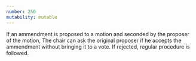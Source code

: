 ```yaml
---
number: 250
mutability: mutable
---
```


If an ammendment is proposed to a motion and seconded by the proposer of the motion, The chair can ask the original proposer if he accepts the ammendment without bringing it to a vote. If rejected, regular procedure is followed.
